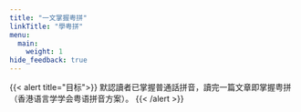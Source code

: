 ```yaml
---
title: "一文掌握粤拼"
linkTitle: "學粤拼"
menu:
  main:
    weight: 1
hide_feedback: true
---
```


{{< alert title="目标">}}
默認讀者已掌握普通話拼音，讀完一篇文章即掌握粤拼（香港语言学学会粤语拼音方案）。
{{< /alert >}}
